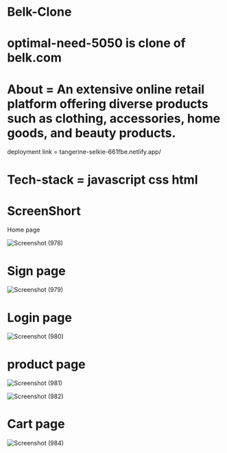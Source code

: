 # Belk-Clone
# optimal-need-5050 is clone of belk.com
# About = An extensive online retail platform offering diverse products such as clothing, accessories, home goods, and beauty products.

 deployment link = tangerine-selkie-661fbe.netlify.app/
# Tech-stack = javascript css html

# ScreenShort
Home page


![Screenshot (978)](https://github.com/manshikumari12/optimal-need-5050/assets/119393324/53d54077-c02b-4703-bb3f-7845ddd17646)
# Sign page

![Screenshot (979)](https://github.com/manshikumari12/optimal-need-5050/assets/119393324/b05b1b63-7561-4fcb-90e7-ed581b3d4e3b)
# Login page
![Screenshot (980)](https://github.com/manshikumari12/optimal-need-5050/assets/119393324/949b3c64-e5b3-456d-b003-7680102428f6)
# product page
![Screenshot (981)](https://github.com/manshikumari12/optimal-need-5050/assets/119393324/ff57acca-2174-400d-9883-b793c238bf7a)

![Screenshot (982)](https://github.com/manshikumari12/optimal-need-5050/assets/119393324/71b6b42c-43d5-44c3-9039-68f45302c2b4)
# Cart page
![Screenshot (984)](https://github.com/manshikumari12/optimal-need-5050/assets/119393324/371f45df-d36a-4a47-9b02-9992de5235b3)
